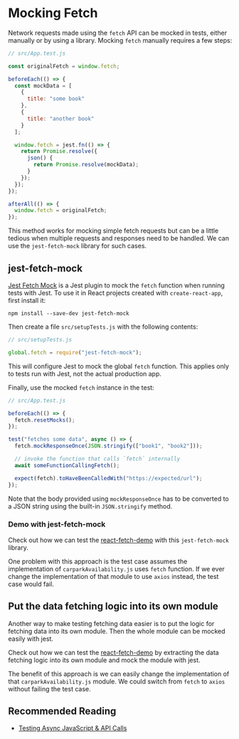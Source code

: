 # Mocking Fetch

Network requests made using the `fetch` API can be mocked in tests, either manually or by using a library. Mocking `fetch` manually requires a few steps:

```javascript
// src/App.test.js

const originalFetch = window.fetch;

beforeEach(() => {
  const mockData = [
    {
      title: "some book"
    },
    {
      title: "another book"
    }
  ];

  window.fetch = jest.fn(() => {
    return Promise.resolve({
      json() {
        return Promise.resolve(mockData);
      }
    });
  });
});

afterAll(() => {
  window.fetch = originalFetch;
});
```

This method works for mocking simple fetch requests but can be a little tedious when multiple requests and responses need to be handled. We can use the `jest-fetch-mock` library for such cases.

## jest-fetch-mock

[Jest Fetch Mock](https://github.com/jefflau/jest-fetch-mock) is a Jest plugin to mock the `fetch` function when running tests with Jest. To use it in React projects created with `create-react-app`, first install it:

```text
npm install --save-dev jest-fetch-mock
```

Then create a file `src/setupTests.js` with the following contents:

```javascript
// src/setupTests.js

global.fetch = require("jest-fetch-mock");
```

This will configure Jest to mock the global `fetch` function. This applies only to tests run with Jest, not the actual production app.

Finally, use the mocked `fetch` instance in the test:

```javascript
// src/App.test.js

beforeEach(() => {
  fetch.resetMocks();
});

test("fetches some data", async () => {
  fetch.mockResponseOnce(JSON.stringify(["book1", "book2"]));

  // invoke the function that calls `fetch` internally
  await someFunctionCallingFetch();

  expect(fetch).toHaveBeenCalledWith("https://expected/url");
});
```

Note that the body provided using `mockResponseOnce` has to be converted to a JSON string using the built-in `JSON.stringify` method.

### Demo with jest-fetch-mock

Check out how we can test the [react-fetch-demo](https://github.com/thoughtworks-jumpstart/react-fetch-demo/tree/test-with-jest-fetch-mock) with this `jest-fetch-mock` library.

One problem with this approach is the test case assumes the implementation of `carparkAvailability.js` uses `fetch` function. If we ever change the implementation of that module to use `axios` instead, the test case would fail.

## Put the data fetching logic into its own module

Another way to make testing fetching data easier is to put the logic for fetching data into its own module. Then the whole module can be mocked easily with jest.

Check out how we can test the [react-fetch-demo](https://github.com/thoughtworks-jumpstart/react-fetch-demo/tree/test-with-mocking-module) by extracting the data fetching logic into its own module and mock the module with jest.

The benefit of this approach is we can easily change the implementation of that `carparkAvailability.js` module. We could switch from `fetch` to `axios` without failing the test case.

## Recommended Reading

* [Testing Async JavaScript & API Calls](http://frontend.turing.io/lessons/module-3/testing-async.html)